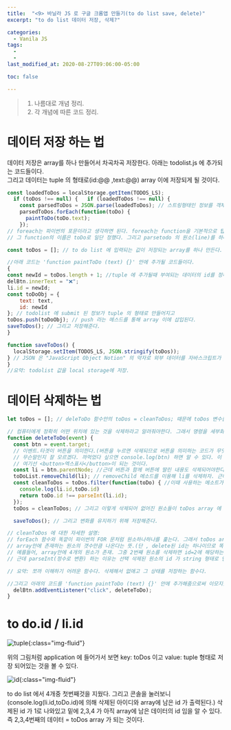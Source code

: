 ```yaml
---
title:  "<9> 바닐라 JS 로 구글 크롬앱 만들기(to do list save, delete)"
excerpt: "to do list 데이터 저장, 삭제?"

categories:
  - Vanila JS
tags:
  - 
  - 
last_modified_at: 2020-08-27T09:06:00-05:00

toc: false

---
```


> 1. 나름대로 개념 정리.  
> 2. 각 개념에 따른 코드 정리.  


# 데이터 저장 하는 법

데이터 저장은 array를 하나 만들어서 차곡차곡 저장한다. 아래는 todolist.js 에 추가되는 코드들이다.  
그리고 데이터는 tuple 의 형태로(id:@@ ,text:@@) array 이에 저장되게 될 것이다.

```javascript
const loadedToDos = localStorage.getItem(TODOS_LS);
  if (toDos !== null) {	  if (loadedToDos !== null) {
    const parsedToDos = JSON.parse(loadedToDos); // 스트링형태인 정보를 객체화 시켜준다.
    parsedToDos.forEach(function(toDo) {
      paintToDo(toDo.text);
    }); 
// foreach는 파이썬의 포문이라고 생각하면 된다. foreach는 function을 기본적으로 탑재한다. 
// 그 function의 이름은 toDo로 일단 정했다. 그리고 parsetodo 의 원소(line)를 하나하나 paintodo에다가 대입한다.

const toDos = []; // to do list 에 입력되는 값이 저장되는 array를 하나 만든다.

//아래 코드는 'function paintToDo (text) {}' 안에 추가될 코드들이다.
{
const newId = toDos.length + 1; //tuple 에 추가될때 부여되는 데이터의 id를 정해준다. 
delBtn.innerText = "❌";
li.id = newId;
const toDoObj = {
    text: text,
    id: newId
}; // todolist 에 submit 된 정보가 tuple 의 형태로 만들어지고
toDos.push(toDoObj); // push 라는 메스드를 통해 array 이에 삽입된다.
saveToDos(); // 그리고 저장해준다.
}

function saveToDos() {
  localStorage.setItem(TODOS_LS, JSON.stringify(toDos));
} // JSON 은 "JavaScript Object Notion" 의 약자로 외부 데이터를 자바스크립트가 객체로 인식할 수 있게 해준다. json.stringify 는 일단 외부데이터를 스트링화해준다.(나중에 객체로 parse 해줄거다). toDos array 에 있는 값들이 tuple 형태로 TODOS_LS Key 와 연결되어 저장됨.
}
//요약: todolist 값을 local storage에 저장.
```

# 데이터 삭제하는 법

```javascript
let toDos = []; // deleToDo 함수안의 toDos = cleanToDos; 때문에 toDos 변수를 고정시키면 안됨. 그래서 let 으로 변환했다.

// 컴퓨터에게 정확히 어떤 위치에 있는 것을 삭제하라고 알려줘야한다. 그래서 명령을 세부화 시켜야 하기 때문에 까다로울 수 있다.
function deleteToDo(event) {
  const btn = event.target; 
  // 이벤트.타겟이 버튼을 의미한다.(버튼을 누르면 삭제되므로 버튼을 의미하는 코드가 무엇인지 알아내야한다) 
  // 무슨말인지 잘 모르겠다. 까먹었다 싶으면 console.log(btn) 하면 알 수 있다. 이 함수가 실행하게끔 한 원래 객체를 target 해서 보여주는 것. 
  // 여기선 <button>엑스표시</button>이 되는 것이다.
  const li = btn.parentNode; //근데 버튼과 함께 버튼에 딸린 내용도 삭제되어야한다. 그래서 버튼에 해당하는 parent 를 찾아야함. 그때 console.dir(btn)라고 console 에 타이핑하고 쭉 내려가면 li.id = #1이 parentNode라는 걸 알 수 있다.
  toDoList.removeChild(li); // removeChild 메소드를 이용해 li를 삭제하자. 근데 삭제하고 나서 저장이 되어야 새로고침해도 안나타난다.
  const cleanToDos = toDos.filter(function(toDo) { //이때 사용하는 메소트가 filter이다. 말그대로 filter안에있는 함수가 지정한 조건에 해당하는 값만 return 하는 메소드이다. 더 자세한 설명은 아래에 있다
    console.log(li.id,toDo.id)
    return toDo.id !== parseInt(li.id); 
  });
  toDos = cleanToDos; // 그리고 이렇게 삭제되어 없어진 원소들이 toDos array 에 업데이트되어야 하기에 toDos앞에 let을 붙여 변환가능한 변수로 만들어주고 cleantoDos와 같다고 치환하는 것이다.

  saveToDos(); // 그리고 변화를 유지하기 위해 저장해준다.

// cleanToDos 에 대한 자세한 설명:
// forEach 함수와 똑깥이 파이썬의 FOR 문처럼 원소하나하나를 훑는다. 그래서 toDos array안에 존재하는 원소가 4개라고 할때 4번 훑으면, delete누른 id 도 4번 훑는다.
// array안에 존재하는 원소의 갯수만큼 나온다는 뜻.(단 , delete된 id는 하나이므로 똑깥은 숫자가 나오겠지.)
// 예를들어, array안에 4개의 원소가 존재. 그중 2번째 원소를 삭제하면 id=2에 해당하는 원소가 없어짐. 그럼 li.id/toDos.id =(2/1,2/3,2/4) 가 되는것이다. 그럼 array안에 있는 1,3,4번째의 원소가 선택삭제된 원소의 id랑 다르므로 필터링되어 나오게 된다. 
// 근데 parseInt(정수로 변환) 하는 이유는 선택 삭제된 원소의 id 가 string 형태로 인식되기 때문에 array 원소 id랑 비교가능해지기 위해서 정수로 변환해주는 것이다.

// 요약: 쪼까 이해하기 어려운 함수다. 삭제해서 없애고 그 상태를 저장하는 함수다.

//그리고 아래의 코드를 'function paintToDo (text) {}' 안에 추가해줌으로써 이모지를 눌렀을때 삭제 함수로 이동해 클릭된 데이터가 삭제되도록 한다.
  delBtn.addEventListener("click", deleteToDo);
}
```

# to do.id / li.id 

![tuple](https://yeonghunko.github.io/assets/img/vanila/tuple.png){:class="img-fluid"}

위의 그림처럼 application 에 들어가서 보면 key: toDos 이고 value: tuple 형태로 저장 되어있는 것을 볼 수 있다.

![id](https://yeonghunko.github.io/assets/img/vanila/id.png){:class="img-fluid"}

to do list 에서 4개중 첫번째것을 지웠다. 그리고 콘솔을 눌러보니(console.log(li.id,toDo.id)에 의해 삭제된 아이디와 array에 남은 id 가 출력된다.) 삭제된 id 가 1로 나와있고 밑에 2,3,4 가 아직 array에 남은 데이터의 id 임을 알 수 있다. 즉 2,3,4번째의 데이터 = toDos array 가 되는 것이다. 

